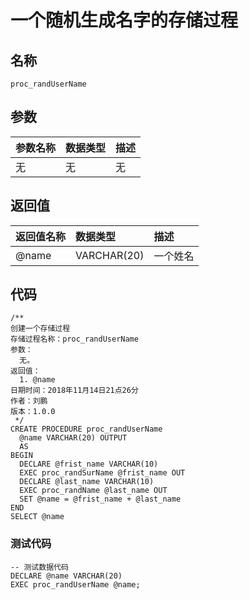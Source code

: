 # 一个随机生成名字的存储过程

## 名称

```
proc_randUserName
```

## 参数

| 参数名称 | 数据类型 | 描述 |
| :--- | :--- | :--- |
| 无 | 无 | 无 |

## 返回值

| 返回值名称 | 数据类型 | 描述 |
| :--- | :--- | :--- |
| @name | VARCHAR\(20\) | 一个姓名 |

## 代码

```
/**
创建一个存储过程
存储过程名称：proc_randUserName
参数：
  无。
返回值：
  1. @name
日期时间：2018年11月14日21点26分
作者：刘鹏
版本：1.0.0
 */
CREATE PROCEDURE proc_randUserName
  @name VARCHAR(20) OUTPUT
  AS
BEGIN
  DECLARE @frist_name VARCHAR(10)
  EXEC proc_randSurName @frist_name OUT
  DECLARE @last_name VARCHAR(10)
  EXEC proc_randName @last_name OUT
  SET @name = @frist_name + @last_name
END
SELECT @name
```

### 测试代码

```
-- 测试数据代码
DECLARE @name VARCHAR(20)
EXEC proc_randUserName @name;
```



